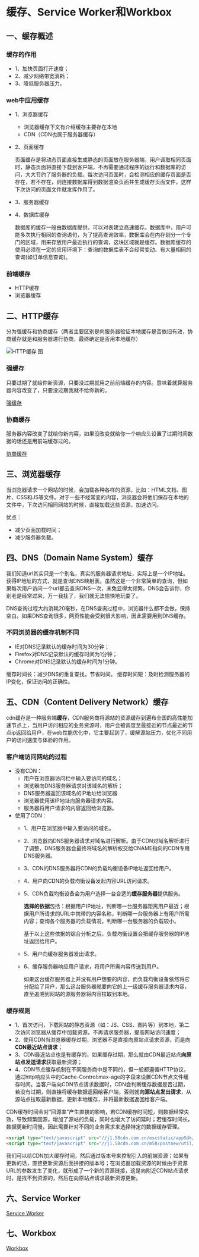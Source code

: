 # 缓存、Service Worker和Workbox

## 一、缓存概述

### 缓存的作用

* 1、加快页面打开速度；
* 2、减少网络带宽消耗；
* 3、降低服务器压力。

### web中应用缓存

* 1、浏览器缓存
  * 浏览器缓存下文有介绍缓存主要存在本地
  * CDN（CDN也属于服务器缓存）
* 2、页面缓存

  页面缓存是将动态页面直接生成静态的页面放在服务器端，用户调取相同页面时，静态页面将直接下载到客户端，不再需要通过程序的运行和数据库的访问，大大节约了服务器的负载。每次访问页面时，会检测相应的缓存页面是否存在，若不存在，则连接数据库得到数据渲染页面并生成缓存页面文件，这样下次访问的页面文件就发挥作用了。
* 3、服务器缓存
* 4、数据库缓存

  数据库的缓存一般由数据库提供，可以对表建立高速缓存。数据库中，用户可能多次执行相同的查询语句，为了提高查询效率，数据库会在内存划分一个专门的区域，用来存放用户最近执行的查询，这块区域就是缓存。数据库缓存的使用必须在一定的应用环境下：查询的数据库表不会经常变动、有大量相同的查询(如订单信息查询)。

### 前端缓存

* HTTP缓存
* 浏览器缓存

## 二、HTTP缓存

分为强缓存和协商缓存（两者主要区别是向服务器验证本地缓存是否依旧有效，协商缓存就是和服务器进行协商，最终确定是否用本地缓存）

![HTTP缓存 图](/blog/images/base/cache1.jpg)

### 强缓存

只要过期了就给你新资源，只要没过期就用之前前端缓存的内容。意味着就算服务器内容改变了，只要没过期我就不给你新的。

[强缓存](/base/browser/browserCache.html#强缓存)

### 协商缓存

服务器内容改变了就给你新内容，如果没改变就给你一个响应头设置了过期时间数据的话还是用前端缓存过的。

[协商缓存](/base/browser/browserCache.html#协商缓存)

## 三、浏览器缓存

当浏览器请求一个网站的时候，会加载各种各样的资源，比如：HTML文档、图片、CSS和JS等文件。对于一些不经常变的内容，浏览器会将他们保存在本地的文件中，下次访问相同网站的时候，直接加载这些资源，加速访问。

优点：

* 减少页面加载时间；
* 减少服务器负载。

## 四、DNS（Domain Name System）缓存

我们知道url其实只是一个别名，真实的服务器请求地址，实际上是一个IP地址。获得IP地址的方式，就是查询DNS映射表。虽然这是一个非常简单的查询，但如果每次用户访问一个url都去查询DNS一次，未免显得太频繁。DNS会告诉你，你别老是经常过来，万一我挂了，我们就无法愉快地玩耍了。

DNS查询过程大约消耗20毫秒，在DNS查询过程中，浏览器什么都不会做，保持空白。如果DNS查询很多，网页性能会受到很大影响，因此需要用到DNS缓存。

### 不同浏览器的缓存机制不同

* IE对DNS记录默认的缓存时间为30分钟；
* Firefox对DNS记录默认的缓存时间为1分钟；
* Chrome对DNS记录默认的缓存时间为1分钟。

缓存时间长：减少DNS的重复查找，节省时间。
缓存时间短：及时检测服务器的IP变化，保证访问的正确性。

## 五、CDN（Content Delivery Network）缓存

cdn缓存是一种服务端**缓存**，CDN服务商将源站的资源缓存到遍布全国的高性能加速节点上，当用户访问相应的业务资源时，用户会被调度至最接近的节点最近的节点ip返回给用户，在web性能优化中，它主要起到了，缓解源站压力，优化不同用户的访问速度与体验的作用。

### 客户端访问网站的过程

* 没有CDN：
  * 用户在浏览器访问栏中输入要访问的域名；
  * 浏览器向DNS服务器请求对该域名的解析；
  * DNS服务器返回该域名的IP地址给浏览器
  * 浏览器使用该IP地址向服务器请求内容。
  * 服务器将用户请求的内容返回给浏览器。
* 使用了CDN：
  * 1、用户在浏览器中输入要访问的域名。
  * 2、浏览器向DNS服务器请求对域名进行解析。由于CDN对域名解析进行了调整，DNS服务器会最终将域名的解析权交给CNAME指向的CDN专用DNS服务器。
  * 3、CDN的DNS服务器将CDN的负载均衡设备IP地址返回给用户。
  * 4、用户向CDN的负载均衡设备发起内容URL访问请求。
  * 5、CDN负载均衡设备会为用户选择一台合适的**缓存服务器**提供服务。

    **选择的依据**包括：根据用户IP地址，判断哪一台服务器距离用户最近；根据用户所请求的URL中携带的内容名称，判断哪一台服务器上有用户所需内容；查询各个服务器的负载情况，判断哪一台服务器的负载较小。

    基于以上这些依据的综合分析之后，负载均衡设置会把缓存服务器的IP地址返回给用户。
  * 5、用户向缓存服务器发出请求。
  * 6、缓存服务器响应用户请求，将用户所需内容传送到用户。

    如果这台缓存服务器上并没有用户想要的内容，而负载均衡设备依然将它分配给了用户，那么这台服务器就要向它的上一级缓存服务器请求内容，直至追溯到网站的源服务器将内容拉取到本地。

### 缓存规则

* 1、首次访问，下载网站的静态资源（如：JS、CSS、图片等）到本地，第二次访问浏览器从缓存中加载资源，不再请求服务器，提高网站访问速度；
* 2、使用CDN当浏览器缓存过期，浏览器不是直接向原站点请求资源，而是向**CDN最近站点请求**；
* 3、CDN最近站点也是有缓存的，如果缓存过期，那么就由CDN最近站点**向原站点发送请求**获取最新资源；
* 4、CDN节点缓存机制在不同服务商中是不同的，但一般都遵循HTTP协议，通过http响应头中的Cache-Control:max-age的字段来设置CDN节点文件缓存时间。当客户端向CDN节点请求数据时，CDN会判断缓存数据是否过期，若没有过期，则直接将缓存数据返回给客户端，否则就**向源站点发出请求**，从源站点拉取最新数据，更新本地缓存，并将最新数据返回给客户端。

CDN缓存时间会对“回源率”产生直接的影响，若CDN缓存时间短，则数据经常失效，导致频繁回源，增加了源站的负载，同时也增大了访问延时；若缓存时间长，数据更新时间慢，因此需要针对不同的业务需求来选择特定的数据缓存管理。

```html
<script type="text/javascript" src="//j1.58cdn.com.cn/escstatic/appSdk/cstSdk/cst-new-app.js?cachevers=30"></script>
<script type="text/javascript" src="//j1.58cdn.com.cn/m58/postnew/util/js/esl_zepto.min_v20150420200700.js"></script>
```

我们可以给CDN加大缓存时间，然后通过版本号来控制引入的前端资源；如果有更新的话，直接更新资源后面拼接的版本号；在浏览器加载资源的时候由于资源URL的参数发生了变化，就形成了一个新的资源链接，这是向附近CDN站点请求时，是找不到资源的，然后在向原站点请求最新资源更新。

## 六、Service Worker

[Service Worker](/base/browser/serviceWorker.html)

## 七、Workbox

[Workbox](/base/browser/worker.html)
